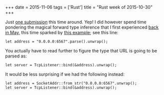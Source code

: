 +++
date = 2015-11-06
tags = ['Rust']
title = "Rust week of 2015-10-30"
+++

Just [one submission] this time around. Yep! I did however spend time
pondering the magical forward type inference that I first experienced
[back in May], this time sparked by [this example]; see this line:

    let address = "0.0.0.0:6567".parse().unwrap();

You actually have to read further to figure the type that URL is going
to be parsed as:

    let server = TcpListener::bind(&address).unwrap();

It would be less surprising if we had the following instead:

    let address = SocketAddr::from_str("0.0.0.0:6567".unwrap();
    let server = TcpListener::bind(&address).unwrap();

  [one submission]: https://github.com/rust-lang/rust/pull/29651
  [back in May]: http://tshepang.net/rust-week-of-2015-05-29
  [this example]: https://github.com/carllerche/mio/blob/getting-started/doc/getting-started.md#writing-the-echo-server
